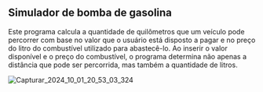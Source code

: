 ## Simulador de bomba de gasolina
Este programa calcula a quantidade de quilômetros que um veículo pode percorrer com base no valor que o usuário está disposto a pagar e no preço do litro do combustível utilizado para abastecê-lo. Ao inserir o valor disponível e o preço do combustível, o programa determina não 
apenas a distância que pode ser percorrida, mas também a quantidade de litros.

![Capturar_2024_10_01_20_53_03_324](https://github.com/user-attachments/assets/a01863ff-4fd6-48c9-a2ef-ca81d9e20a73)

